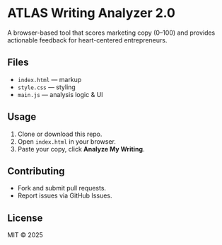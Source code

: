 # ATLAS Writing Analyzer 2.0

A browser-based tool that scores marketing copy (0–100) and provides actionable feedback for heart-centered entrepreneurs.

## Files
- `index.html` — markup
- `style.css` — styling
- `main.js` — analysis logic & UI

## Usage
1. Clone or download this repo.
2. Open `index.html` in your browser.
3. Paste your copy, click **Analyze My Writing**.

## Contributing
- Fork and submit pull requests.
- Report issues via GitHub Issues.

## License
MIT © 2025
